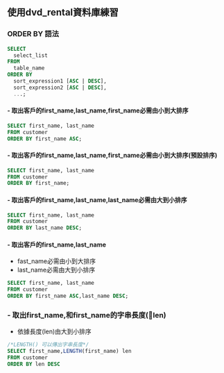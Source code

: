## 使用dvd_rental資料庫練習
### ORDER BY 語法

```sql
SELECT 
  select_list 
FROM 
  table_name 
ORDER BY 
  sort_expression1 [ASC | DESC], 
  sort_expression2 [ASC | DESC],
  ...;
```

#### - 取出客戶的first_name,last_name,first_name必需由小到大排序

```sql
SELECT first_name, last_name
FROM customer
ORDER BY first_name ASC;
```

#### - 取出客戶的first_name,last_name,first_name必需由小到大排序(預設排序)

```sql
SELECT first_name, last_name
FROM customer
ORDER BY first_name;
```

#### - 取出客戶的first_name,last_name,last_name必需由大到小排序

```sql
SELECT first_name, last_name
FROM customer
ORDER BY last_name DESC;
```

#### - 取出客戶的first_name,last_name
- fast_name必需由小到大排序
- last_name必需由大到小排序

```sql
SELECT first_name, last_name
FROM customer
ORDER BY first_name ASC,last_name DESC;
```

### - 取出first_name,和first_name的字串長度(len)
- 依據長度(len)由大到小排序


```sql
/*LENGTH() 可以傳出字串長度*/
SELECT first_name,LENGTH(first_name) len
FROM customer
ORDER BY len DESC
```

